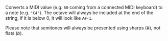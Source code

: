 Converts a MIDI value (e.g. `60` coming from a connected MIDI keyboard) to a note (e.g. `"C4"`). The octave will always be included at the end of the string, if it is below 0, it will look like `A#-1`.

Please note that semitones will always be presented using sharps (#), not flats (_b_).
